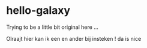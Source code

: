 # hello-galaxy
Trying to be a little bit original here ...

Olraajt hier kan ik een en ander bij insteken !
da is nice
